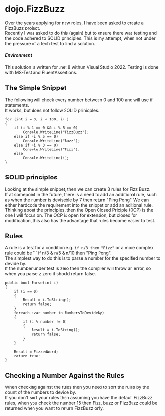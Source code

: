 # dojo.FizzBuzz
Over the years applying for new roles, I have been asked to create a FizzBuzz project.  
Recently I was asked to do this (again) but to ensure there was testing and the code adhered to SOLID principles.
This is my attempt, when not under the pressure of a tech test to find a solution.

##### Environment
This solution is written for .net 8 withun Visual Studio 2022.
Testing is done with MS-Test and FluentAssertions.

## The Simple Snippet
The following will check every number between 0 and 100 and will use if statements.  
It works, but does not follow SOLID prinicples.

```
for (int i = 0; i < 100; i++)
{
    if (i % 3 == 0 && i % 5 == 0)
        Console.WriteLine("FizzBuzz");
    else if (i % 5 == 0)
        Console.WriteLine("Buzz");
    else if (i % 3 == 0)
        Console.WriteLine("Fizz");
    else
        Console.WriteLine(i);
}
```
## SOLID principles

Looking at the simple snippet, then we can create 3 rules for Fizz Buzz.  
If at somepoint in the future, there is a need to add an additional rule, such as when the number is deviseble by 7 then return "Ping Pong". We can either hardcode the requirement into the snippet or add an aditional rule.  
Thinking about the principles, then the Open Closed Priciple (OCP) is the one I will focus on. The OCP is open for extension, but closed for modification,  this also has the advantage that rules become easier to test.

## Rules  
A rule is a test for a condition  e.g. ```if n/3 then "Fizz"```  or a more complex rule could be  ``` if n/3 & n/5 & n/10 then "Ping Pong".   
The simplest way to do this is to parse a number for the specified number to devide by.  
If the number under test is zero then the compiler will throw an error, so when you parse z zero it should return false.  

```
public bool Parse(int i)
{
    if (i == 0)
    {
        Result = i.ToString();
        return false;
    }
    foreach (var number in NumbersToDevideBy)
    {
        if (i % number != 0)
        {
            Result = i.ToString();
            return false;
        }
    }

    Result = FizzedWord;
    return true;
}
```  

## Checking a Number Against the Rules
When checking against the rules then you need to sort the rules by the count of the numbers to devide by.   
If you don't sort your rules then assuming you have the default FizzBuzz rules, when you check the number 15 then Fizz, buzz or FizzBuzz could be returned when you want to return FizzBuzz only.


